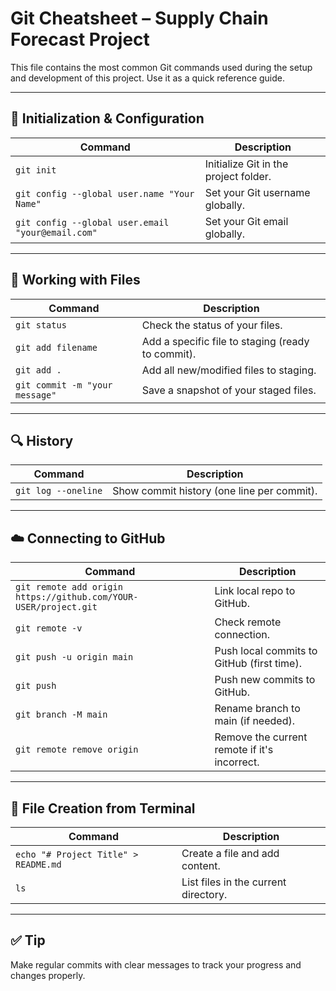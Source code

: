 # Git Cheatsheet – Supply Chain Forecast Project

This file contains the most common Git commands used during the setup and development of this project. Use it as a quick reference guide.

---

## 🔧 Initialization & Configuration

| Command | Description |
|--------|-------------|
| `git init` | Initialize Git in the project folder. |
| `git config --global user.name "Your Name"` | Set your Git username globally. |
| `git config --global user.email "your@email.com"` | Set your Git email globally. |

---

## 📁 Working with Files

| Command | Description |
|--------|-------------|
| `git status` | Check the status of your files. |
| `git add filename` | Add a specific file to staging (ready to commit). |
| `git add .` | Add all new/modified files to staging. |
| `git commit -m "your message"` | Save a snapshot of your staged files. |

---

## 🔍 History

| Command | Description |
|--------|-------------|
| `git log --oneline` | Show commit history (one line per commit). |

---

## ☁️ Connecting to GitHub

| Command | Description |
|--------|-------------|
| `git remote add origin https://github.com/YOUR-USER/project.git` | Link local repo to GitHub. |
| `git remote -v` | Check remote connection. |
| `git push -u origin main` | Push local commits to GitHub (first time). |
| `git push` | Push new commits to GitHub. |
| `git branch -M main` | Rename branch to main (if needed). |
| `git remote remove origin` | Remove the current remote if it's incorrect. |

---

## 📝 File Creation from Terminal

| Command | Description |
|--------|-------------|
| `echo "# Project Title" > README.md` | Create a file and add content. |
| `ls` | List files in the current directory. |

---

## ✅ Tip

Make regular commits with clear messages to track your progress and changes properly.

